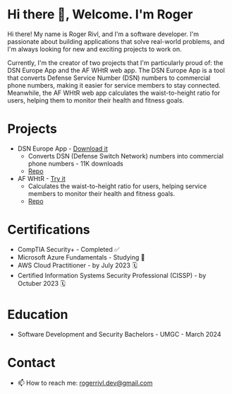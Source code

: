 # Hi there 👋, Welcome. I'm Roger

Hi there! My name is Roger Rivl, and I'm a software developer. I'm passionate about building applications that solve real-world problems, and I'm always looking for new and exciting projects to work on.

Currently, I'm the creator of two projects that I'm particularly proud of: the DSN Europe App and the AF WHtR web app. The DSN Europe App is a tool that converts Defense Service Number (DSN) numbers to commercial phone numbers, making it easier for service members to stay connected. Meanwhile, the AF WHtR web app calculates the waist-to-height ratio for users, helping them to monitor their health and fitness goals.

# Projects
 * DSN Europe App - [Download it](https://apps.apple.com/us/app/dsn-europe/id1442345746) 
    * Converts DSN (Defense Switch Network) numbers into commercial phone numbers - 11K downloads
    * [Repo](https://github.com/airmencoders/DSN-Converter)
 * AF WHtR - [Try it ](https://rogerrivl.github.io/AF-WHtR/)
   *  Calculates the waist-to-height ratio for users, helping service members to monitor their health and fitness goals.
   * [Repo](https://github.com/rogerrivl/AF-WHtR)   
# Certifications
   * CompTIA Security+ - Completed ✅
   * Microsoft Azure Fundamentals - Studying 📖
   * AWS Cloud Practitioner - by July 2023 🗓️
   * Certified Information Systems Security Professional (CISSP) - by Octuber 2023 🗓️

# Education
   * Software Development and Security Bachelors - UMGC - March 2024

# Contact 
- 📫 How to reach me: rogerrivl.dev@gmail.com

<!--
**rogerrivl/rogerrivl** is a ✨ _special_ ✨ repository because its `README.md` (this file) appears on your GitHub profile.

Here are some ideas to get you started:

- 🔭 I’m currently working on ...
- 🌱 I’m currently learning ...
- 👯 I’m looking to collaborate on ...
- 🤔 I’m looking for help with ...
- 💬 Ask me about ...
- 📫 How to reach me: ...
- 😄 Pronouns: ...
- ⚡ Fun fact: ...
-->

